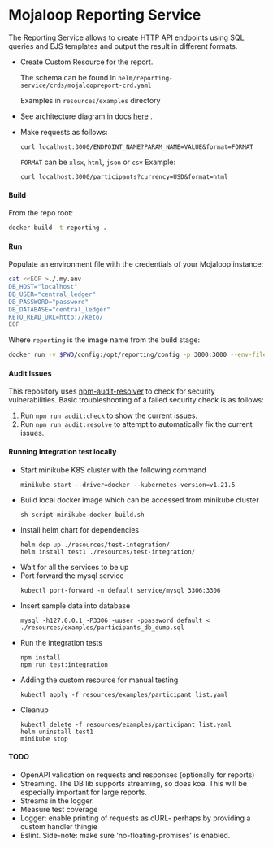 # Mojaloop Reporting Service

The Reporting Service allows to create HTTP API endpoints using SQL queries and EJS templates and output the result in different formats.

- Create Custom Resource for the report.
  
  The schema can be found in `helm/reporting-service/crds/mojaloopreport-crd.yaml`

  Examples in `resources/examples` directory
- See architecture diagram in docs [here](docs/Mojaloop%20Reporting%20Service%20Architecture.png) .
- Make requests as follows:
    ```
    curl localhost:3000/ENDPOINT_NAME?PARAM_NAME=VALUE&format=FORMAT
    ```
  `FORMAT` can be `xlsx`, `html`, `json` or `csv`
  Example:
    ```
    curl localhost:3000/participants?currency=USD&format=html
    ```

#### Build
From the repo root:
```sh
docker build -t reporting .
```

#### Run
Populate an environment file with the credentials of your Mojaloop instance:
```sh
cat <<EOF >./.my.env
DB_HOST="localhost"
DB_USER="central_ledger"
DB_PASSWORD="password"
DB_DATABASE="central_ledger"
KETO_READ_URL=http://keto/
EOF
```
Where `reporting` is the image name from the build stage:
```sh
docker run -v $PWD/config:/opt/reporting/config -p 3000:3000 --env-file=./.my.env reporting
```

#### Audit Issues
 This repository uses [npm-audit-resolver](https://github.com/naugtur/npm-audit-resolver#readme) to check for security vulnerabilities. Basic troubleshooting of a failed security check is as follows:
 1. Run `npm run audit:check` to show the current issues.
 2. Run `npm run audit:resolve` to attempt to automatically fix the current issues.


#### Running Integration test locally
- Start minikube K8S cluster with the following command
  ```
  minikube start --driver=docker --kubernetes-version=v1.21.5
  ```
- Build local docker image which can be accessed from minikube cluster
  ```
  sh script-minikube-docker-build.sh
  ```
- Install helm chart for dependencies
  ```
  helm dep up ./resources/test-integration/
  helm install test1 ./resources/test-integration/
  ```
- Wait for all the services to be up
- Port forward the mysql service
  ```
  kubectl port-forward -n default service/mysql 3306:3306
  ```
- Insert sample data into database
  ```
  mysql -h127.0.0.1 -P3306 -uuser -ppassword default < ./resources/examples/participants_db_dump.sql
  ```
- Run the integration tests
  ```
  npm install
  npm run test:integration
  ```
- Adding the custom resource for manual testing
  ```
  kubectl apply -f resources/examples/participant_list.yaml
  ```
- Cleanup
  ```
  kubectl delete -f resources/examples/participant_list.yaml
  helm uninstall test1
  minikube stop
  ```
 
#### TODO
- OpenAPI validation on requests and responses (optionally for reports)
- Streaming. The DB lib supports streaming, so does koa. This will be especially important for
    large reports.
- Streams in the logger.
- Measure test coverage
- Logger: enable printing of requests as cURL- perhaps by providing a custom handler thingie
- Eslint. Side-note: make sure 'no-floating-promises' is enabled.

